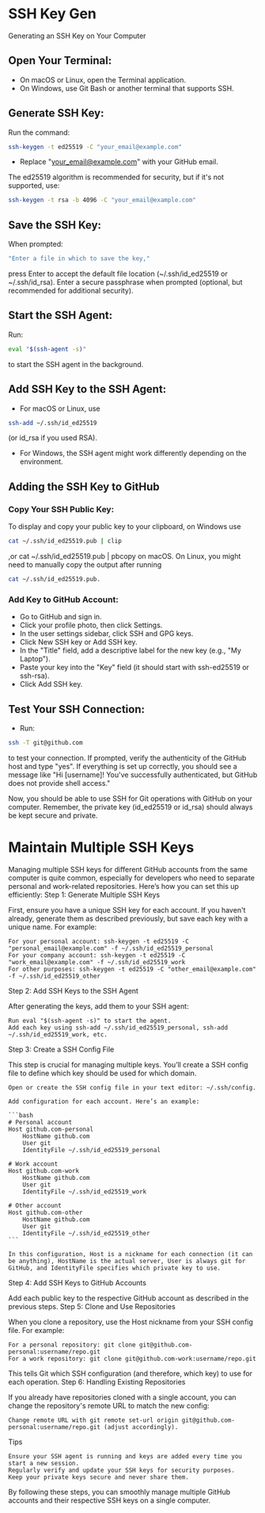 # SSH Key Gen
Generating an SSH Key on Your Computer

## Open Your Terminal:
* On macOS or Linux, open the Terminal application.
* On Windows, use Git Bash or another terminal that supports SSH.

## Generate SSH Key:
Run the command:
```bash
ssh-keygen -t ed25519 -C "your_email@example.com"
```
* Replace "your_email@example.com" with your GitHub email. 

The ed25519 algorithm is recommended for security, but if it's not supported, use:
```bash
ssh-keygen -t rsa -b 4096 -C "your_email@example.com"
```

## Save the SSH Key:
When prompted:
```bash
"Enter a file in which to save the key,"
```
press Enter to accept the default file location (~/.ssh/id_ed25519 or ~/.ssh/id_rsa).
Enter a secure passphrase when prompted (optional, but recommended for additional security).

## Start the SSH Agent:
Run:
```bash
eval "$(ssh-agent -s)"
```
 to start the SSH agent in the background.

## Add SSH Key to the SSH Agent:
* For macOS or Linux, use
```bash
ssh-add ~/.ssh/id_ed25519
```
(or id_rsa if you used RSA).
* For Windows, the SSH agent might work differently depending on the environment.

## Adding the SSH Key to GitHub

### Copy Your SSH Public Key:
To display and copy your public key to your clipboard, on Windows use 
```bash
cat ~/.ssh/id_ed25519.pub | clip
```
,or cat ~/.ssh/id_ed25519.pub | pbcopy on macOS. 
On Linux, you might need to manually copy the output after running 
```bash
cat ~/.ssh/id_ed25519.pub.
```

### Add Key to GitHub Account:
* Go to GitHub and sign in.
* Click your profile photo, then click Settings.
* In the user settings sidebar, click SSH and GPG keys.
* Click New SSH key or Add SSH key.
* In the "Title" field, add a descriptive label for the new key (e.g., "My Laptop").
* Paste your key into the "Key" field (it should start with ssh-ed25519 or ssh-rsa).
* Click Add SSH key.

## Test Your SSH Connection:
* Run:
```bash
ssh -T git@github.com
```
to test your connection.
If prompted, verify the authenticity of the GitHub host and type "yes".
If everything is set up correctly, you should see a message like "Hi [username]! You've successfully authenticated, but GitHub does not provide shell access."

Now, you should be able to use SSH for Git operations with GitHub on your computer. Remember, the private key (id_ed25519 or id_rsa) should always be kept secure and private.

# Maintain Multiple SSH Keys
Managing multiple SSH keys for different GitHub accounts from the same computer is quite common, especially for developers who need to separate personal and work-related repositories. Here’s how you can set this up efficiently:
Step 1: Generate Multiple SSH Keys

First, ensure you have a unique SSH key for each account. If you haven't already, generate them as described previously, but save each key with a unique name. For example:

    For your personal account: ssh-keygen -t ed25519 -C "personal_email@example.com" -f ~/.ssh/id_ed25519_personal
    For your company account: ssh-keygen -t ed25519 -C "work_email@example.com" -f ~/.ssh/id_ed25519_work
    For other purposes: ssh-keygen -t ed25519 -C "other_email@example.com" -f ~/.ssh/id_ed25519_other

Step 2: Add SSH Keys to the SSH Agent

After generating the keys, add them to your SSH agent:

    Run eval "$(ssh-agent -s)" to start the agent.
    Add each key using ssh-add ~/.ssh/id_ed25519_personal, ssh-add ~/.ssh/id_ed25519_work, etc.

Step 3: Create a SSH Config File

This step is crucial for managing multiple keys. You’ll create a SSH config file to define which key should be used for which domain.

    Open or create the SSH config file in your text editor: ~/.ssh/config.

    Add configuration for each account. Here’s an example:

    ```bash
    # Personal account
    Host github.com-personal
        HostName github.com
        User git
        IdentityFile ~/.ssh/id_ed25519_personal

    # Work account
    Host github.com-work
        HostName github.com
        User git
        IdentityFile ~/.ssh/id_ed25519_work

    # Other account
    Host github.com-other
        HostName github.com
        User git
        IdentityFile ~/.ssh/id_ed25519_other
    ```

    In this configuration, Host is a nickname for each connection (it can be anything), HostName is the actual server, User is always git for GitHub, and IdentityFile specifies which private key to use.

Step 4: Add SSH Keys to GitHub Accounts

Add each public key to the respective GitHub account as described in the previous steps.
Step 5: Clone and Use Repositories

When you clone a repository, use the Host nickname from your SSH config file. For example:

    For a personal repository: git clone git@github.com-personal:username/repo.git
    For a work repository: git clone git@github.com-work:username/repo.git

This tells Git which SSH configuration (and therefore, which key) to use for each operation.
Step 6: Handling Existing Repositories

If you already have repositories cloned with a single account, you can change the repository's remote URL to match the new config:

    Change remote URL with git remote set-url origin git@github.com-personal:username/repo.git (adjust accordingly).

Tips

    Ensure your SSH agent is running and keys are added every time you start a new session.
    Regularly verify and update your SSH keys for security purposes.
    Keep your private keys secure and never share them.

By following these steps, you can smoothly manage multiple GitHub accounts and their respective SSH keys on a single computer.

